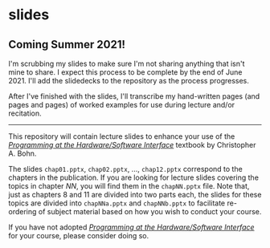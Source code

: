 # slides

## Coming Summer 2021!

I'm scrubbing my slides to make sure I'm not sharing anything that isn't mine
to share. I expect this process to be complete by the end of June 2021. I'll
add the slidedecks to the repository as the process progresses.

After I've finished with the slides, I'll transcribe my hand-written pages (and
pages and pages) of worked examples for use during lecture and/or recitation.

---

This repository will contain lecture slides to enhance your use of the
[*Programming at the Hardware/Software Interface*](https://www.greatriverlearning.com/product-details/1846)
textbook by Christopher A. Bohn.

The slides `chap01.pptx`, `chap02.pptx`, ..., `chap12.pptx` correspond to the
chapters in the publication. If you are looking for lecture slides covering the
topics in chapter *NN*, you will find them in the `chapNN.pptx` file. Note
that, just as chapters 8 and 11 are divided into two parts each, the slides for
these topics are divided into `chapNNa.pptx` and `chapNNb.pptx` to facilitate
re-ordering of subject material based on how you wish to conduct your course.

If you have not adopted
[*Programming at the Hardware/Software Interface*](https://www.greatriverlearning.com/product-details/1846)
for your course, please consider doing so.
